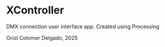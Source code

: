 # XController
DMX connection user interface app. Created using Processing

Oriol Colomer Delgado, 2025
